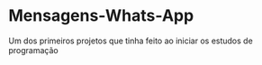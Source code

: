 # Mensagens-Whats-App
Um dos primeiros projetos que tinha feito ao iniciar os estudos de programação
